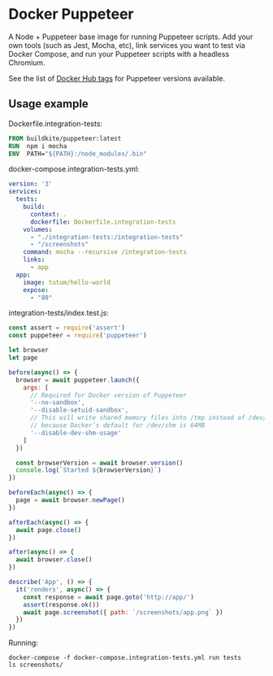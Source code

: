 # Docker Puppeteer

A Node + Puppeteer base image for running Puppeteer scripts. Add your own tools (such as Jest, Mocha, etc), link services you want to test via Docker Compose, and run your Puppeteer scripts with a headless Chromium.

See the list of [Docker Hub tags](https://hub.docker.com/r/buildkite/puppeteer/tags/) for Puppeteer versions available.

## Usage example

Dockerfile.integration-tests:

```Dockerfile
FROM buildkite/puppeteer:latest
RUN  npm i mocha
ENV  PATH="${PATH}:/node_modules/.bin"
```

docker-compose.integration-tests.yml:

```yml
version: '3'
services:
  tests:
    build:
      context: .
      dockerfile: Dockerfile.integration-tests
    volumes:
      - "./integration-tests:/integration-tests"
      - "/screenshots"
    command: mocha --recursive /integration-tests
    links:
      - app
  app:
    image: tutum/hello-world
    expose:
      - "80"
```

integration-tests/index.test.js:

```js
const assert = require('assert')
const puppeteer = require('puppeteer')

let browser
let page

before(async() => {
  browser = await puppeteer.launch({
    args: [
      // Required for Docker version of Puppeteer
      '--no-sandbox',
      '--disable-setuid-sandbox',
      // This will write shared memory files into /tmp instead of /dev/shm,
      // because Docker’s default for /dev/shm is 64MB
      '--disable-dev-shm-usage'
    ]
  })

  const browserVersion = await browser.version()
  console.log(`Started ${browserVersion}`)
})

beforeEach(async() => {
  page = await browser.newPage()
})

afterEach(async() => {
  await page.close()
})

after(async() => {
  await browser.close()
})

describe('App', () => {
  it('renders', async() => {
    const response = await page.goto('http://app/')
    assert(response.ok())
    await page.screenshot({ path: `/screenshots/app.png` })
  })
})
```

Running:

```shell
docker-compose -f docker-compose.integration-tests.yml run tests
ls screenshots/
```
